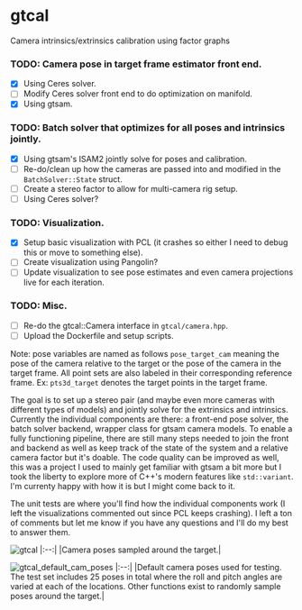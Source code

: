 # gtcal
Camera intrinsics/extrinsics calibration using factor graphs

### TODO: Camera pose in target frame estimator front end.
- [X] Using Ceres solver.
- [ ] Modify Ceres solver front end to do optimization on manifold.
- [X] Using gtsam.

### TODO: Batch solver that optimizes for all poses and intrinsics jointly.
- [X] Using gtsam's ISAM2 jointly solve for poses and calibration.
- [ ] Re-do/clean up how the cameras are passed into and modified in the `BatchSolver::State` struct.
- [ ] Create a stereo factor to allow for multi-camera rig setup.
- [ ] Using Ceres solver?

### TODO: Visualization.
- [X] Setup basic visualization with PCL (it crashes so either I need to debug this or move to something else).
- [ ] Create visualization using Pangolin?
- [ ] Update visualization to see pose estimates and even camera projections live for each iteration.

### TODO: Misc.
- [ ] Re-do the gtcal::Camera interface in `gtcal/camera.hpp`.
- [ ] Upload the Dockerfile and setup scripts.

Note: pose variables are named as follows `pose_target_cam` meaning the pose of the camera relative to the target or the pose of the camera in the target frame. All point sets are also labeled in their corresponding reference frame. Ex: `pts3d_target` denotes the target points in the target frame.

The goal is to set up a stereo pair (and maybe even more cameras with different types of models) and jointly solve for the extrinsics and intrinsics. Currently the individual components are there: a front-end pose solver, the batch solver backend, wrapper class for gtsam camera models. To enable a fully functioning pipeline, there are still many steps needed to join the front and backend as well as keep track of the state of the system and a relative camera factor but it's doable. The code quality can be improved as well, this was a project I used to mainly get familiar with gtsam a bit more but I took the liberty to explore more of C++'s modern features like `std::variant`. I'm currenty happy with how it is but I might come back to it.

The unit tests are where you'll find how the individual components work (I left the visualizations commented out since PCL keeps crashing). I left a ton of comments but let me know if you have any questions and I'll do my best to answer them.

![gtcal](https://user-images.githubusercontent.com/29615268/232159611-ffacb76d-c550-44f7-97e6-e5e48a616739.png)
|:--:|
|Camera poses sampled around the target.|

![gtcal_default_cam_poses](https://github.com/danieltorres17/gtcal/assets/29615268/a27a1fbf-2e74-4824-ab35-cd7ee709727c)
|:--:|
|Default camera poses used for testing. The test set includes 25 poses in total where the roll and pitch angles are varied at each of the locations. Other functions exist to randomly sample poses around the target.|
